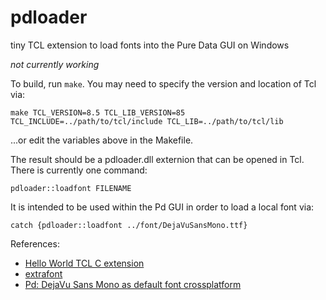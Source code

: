 # pdloader

tiny TCL extension to load fonts into the Pure Data GUI on Windows

*not currently working*

To build, run `make`. You may need to specify the version and location of Tcl via:

    make TCL_VERSION=8.5 TCL_LIB_VERSION=85 TCL_INCLUDE=../path/to/tcl/include TCL_LIB=../path/to/tcl/lib

...or edit the variables above in the Makefile.

The result should be a pdloader.dll externion that can be opened in Tcl. There is currently one command:

    pdloader::loadfont FILENAME

It is intended to be used within the Pd GUI in order to load a local font via:

    catch {pdloader::loadfont ../font/DejaVuSansMono.ttf}

References:

* [Hello World TCL C extension](http://wiki.tcl.tk/11153)
* [extrafont](http://wiki.tcl.tk/48903)
* [Pd: DejaVu Sans Mono as default font crossplatform](https://github.com/pure-data/pure-data/pull/42)

